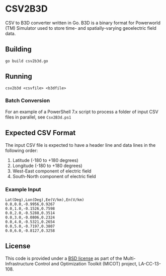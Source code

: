 # CSV2B3D

CSV to B3D converter written in Go. B3D is a binary format
for Powerworld (TM) Simulator used to store time- and 
spatially-varying geoelectric field data.

## Building

`go build csv2b3d.go`

## Running

`csv2b3d <csvfile> <b3dfile>`

### Batch Conversion

For an example of a PowerShell 7.x script to process a folder
of input CSV files in parallel, see `Csv2B3d.ps1`

## Expected CSV Format

The input CSV file is expected to have a header line
and data lines in the following order:

1. Latitude (-180 to +180 degrees)
2. Longitude (-180 to +180 degrees)
3. West-East component of electric field
4. South-North component of electric field

### Example Input

``` csv
Lat(Deg),Lon(Deg),Ee(V/km),En(V/km)
0.0,0.0,-0.9956,0.9267
0.0,1.0,-0.1526,0.7598
0.0,2.0,-0.5288,0.3514
0.0,3.0,-0.0806,0.2324
0.0,4.0,-0.5321,0.2654
0.0,5.0,-0.7197,0.3807
0.0,6.0,-0.8127,0.3258
```

## License

This code is provided under a [BSD license](https://github.com/lanl-ansi/PowerModelsGMD.jl/blob/master/LICENSE.md) as part of the Multi-Infrastructure Control and Optimization Toolkit (MICOT) project, LA-CC-13-108.
